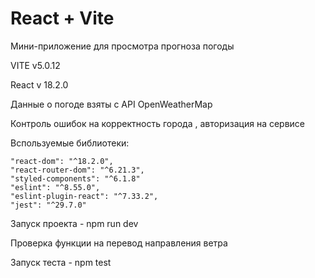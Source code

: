 # React + Vite
Мини-приложение для просмотра прогноза погоды


VITE v5.0.12 

React v 18.2.0


Данные о погоде взяты с API OpenWeatherMap

Контроль ошибок на корректность города , авторизация на сервисе

Bспользуемые библиотеки:

    "react-dom": "^18.2.0",
    "react-router-dom": "^6.21.3",
    "styled-components": "^6.1.8"
    "eslint": "^8.55.0",
    "eslint-plugin-react": "^7.33.2",
    "jest": "^29.7.0"

Запуск проекта -  npm run dev

Проверка функции на перевод направления ветра

Запуск теста - npm test 

